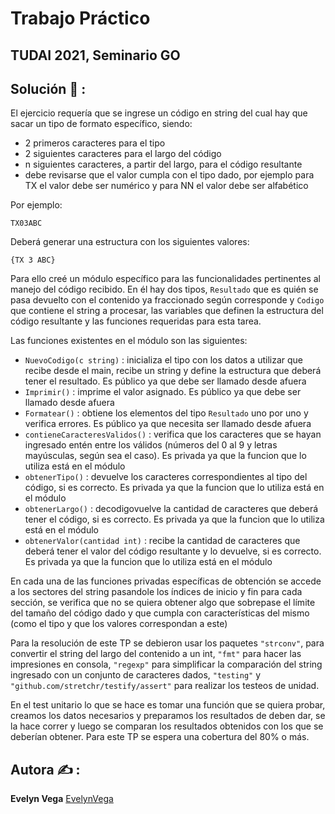 # Trabajo Práctico
## TUDAI 2021, Seminario GO

## Solución :thinking: :
El ejercicio requería que se ingrese un código en string del cual hay que sacar un tipo de formato específico, siendo:
- 2 primeros caracteres para el tipo
- 2 siguientes caracteres para el largo del código
- n siguientes caracteres, a partir del largo, para el código resultante
- debe revisarse que el valor cumpla con el tipo dado, por ejemplo para TX el valor debe ser numérico y para NN el valor debe ser alfabético

Por ejemplo:

````
TX03ABC
````

Deberá generar una estructura con los siguientes valores:

````
{TX 3 ABC}
````

Para ello creé un módulo específico para las funcionalidades pertinentes al manejo del código recibido. En él hay dos tipos, `Resultado` que es quién se pasa devuelto con el contenido ya fraccionado según corresponde y `Codigo` que contiene el string a procesar, las variables que definen la estructura del código resultante y las funciones requeridas para esta tarea.

Las funciones existentes en el módulo son las siguientes:

- `NuevoCodigo(c string)` : inicializa el tipo con los datos a utilizar que recibe desde el main, recibe un string y define la estructura que deberá tener el resultado. Es público ya que debe ser llamado desde afuera
- `Imprimir()` : imprime el valor asignado. Es público ya que debe ser llamado desde afuera
- `Formatear()` : obtiene los elementos del tipo `Resultado` uno por uno y verifica errores. Es público ya que necesita ser llamado desde afuera
- `contieneCaracteresValidos()` : verifica que los caracteres que se hayan ingresado entén entre los válidos (números del 0 al 9 y letras mayúsculas, según sea el caso). Es privada ya que la funcion que lo utiliza está en el módulo
- `obtenerTipo()` : devuelve los caracteres correspondientes al tipo del código, si es correcto. Es privada ya que la funcion que lo utiliza está en el módulo
- `obtenerLargo()` : decodigovuelve la cantidad de caracteres que deberá tener el código, si es correcto. Es privada ya que la funcion que lo utiliza está en el módulo
- `obtenerValor(cantidad int)` : recibe la cantidad de caracteres que deberá tener el valor del código resultante y lo devuelve, si es correcto. Es privada ya que la funcion que lo utiliza está en el módulo

En cada una de las funciones privadas específicas de obtención se accede a los sectores del string pasandole los índices de inicio y fin para cada sección, se verifica que no se quiera obtener algo que sobrepase el límite del tamaño del código dado y que cumpla con características del mismo (como el tipo y que los valores correspondan a este)

Para la resolución de este TP se debieron usar los paquetes `"strconv"`, para convertir el string del largo del contenido a un int, `"fmt"` para hacer las impresiones en consola, `"regexp"` para simplificar la comparación del string ingresado con un conjunto de caracteres dados, `"testing"` y `"github.com/stretchr/testify/assert"` para realizar los testeos de unidad.

En el test unitario lo que se hace es tomar una función que se quiera probar, creamos los datos necesarios y preparamos los resultados de deben dar, se la hace correr y luego se comparan los resultados obtenidos con los que se deberían obtener.
Para este TP se espera una cobertura del 80% o más.

## Autora :writing_hand: :
**Evelyn Vega** [EvelynVega](https://github.com/Evynith)